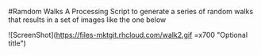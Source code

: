 #Ramdom Walks
A Processing Script to generate a series of random walks that results in a set of images like the one below

![ScreenShot](https://files-mktgit.rhcloud.com/walk2.gif =x700  "Optional title")